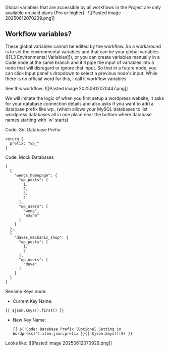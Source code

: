Global variables that are accessible by all workflows in the Project are only available on paid plans (Pro or higher). 
![[Pasted image 20250612070239.png]]

## Workflow variables?

These global variables cannot be edited by the workflow. So a workaround is to set the environmental variables and that can be your global variables ([[1.3 Environmental Variables]]), or you can create variables manually in a Code node at the same branch and it'll pipe the input of variables into a node that will disregard or ignore that input. So that in a future node, you can click Input panel's dropdown to select a previous node's input. While there is no official word for this, I call it workflow variables

See this workflow:
![[Pasted image 20250612070447.png]]

We will imitate the logic of when you first setup a wordpress website, it asks for your database connection details and also asks if you want to add a database prefix like wp_ (which allows your MySQL databases to list wordpress databases all in one place near the bottom where database names starting with 'w' starts)

Code: Set Database Prefix:
```
return {  
  prefix: "wp_"  
}
```

Code: Mock Databases
```
[  
  {  
    "wengs_homepage": {  
      "wp_posts": [  
        1,  
        2,  
        3,  
        4  
      ],  
      "wp_users": [  
        "weng",  
        "wayne"  
      ]  
    }  
  },  
  {  
    "daves_mechanic_shop": {  
      "wp_posts": [  
        1,  
        2  
      ],  
      "wp_users": [  
        "dave"  
      ]  
    }  
  }  
]
```

Rename Keys node:
- Current Key Name:
```
{{ $json.keys().first() }}
```

- New Key Name:
	```
	{{ $('Code: Database Prefix (Optional Setting in Wordpress)').item.json.prefix }}{{ $json.keys()[0] }}
	```

Looks like:
![[Pasted image 20250612070929.png]]

